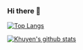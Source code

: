 ### Hi there 👋

<!--
**Kahitoz/kahitoz** is a ✨ _special_ ✨ repository because its `README.md` (this file) appears on your GitHub profile.

Here are some ideas to get you started:

- 🔭 I’m currently working on ...
- 🌱 I’m currently learning ...
- 👯 I’m looking to collaborate on ...
- 🤔 I’m looking for help with ...
- 💬 Ask me about ...
- 📫 How to reach me: ...
- 😄 Pronouns: ...
- ⚡ Fun fact: ...
-->
[![Top Langs](https://github-readme-stats.vercel.app/api/top-langs/?username=kahitoz)](https://github.com/anuraghazra/github-readme-stats)


[![Khuyen's github stats](https://github-readme-stats.vercel.app/api?username=kahitoz&count_private=true&show_icons=true&theme=radical&hide_rank=false)](https://github.com/anuraghazra/github-readme-stats)
